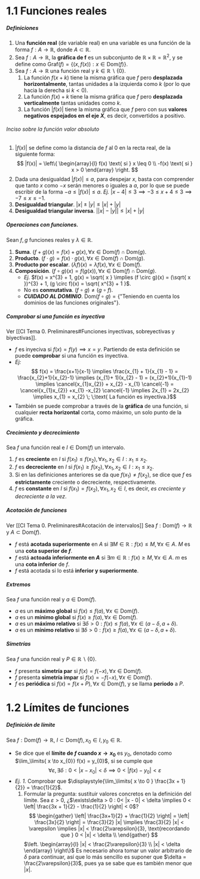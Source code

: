 # 1.1 Funciones reales
##### Definiciones
1. Una **función real** (de variable real) en una variable es una función de la forma $f: A \longrightarrow \mathbb{R}$, donde $A \subset \mathbb{R}$.
2. Sea $f: A \longrightarrow \mathbb{R}$, la **gráfica de f** es un subconjunto de $\mathbb{R} \times \mathbb{R} = \mathbb{R}^{2}$, y se define como $\mathrm{Graf}(f) = \{ (x, f(x)) : x \in \mathrm{Dom}(f) \}$.
3. Sea $f: A \longrightarrow \mathbb{R}$ una función real y $k \in \mathbb{R} \backslash \{0\}$.
	1. La función $f(x+k)$ tiene la misma gráfica que $f$ pero **desplazada horizontalmente**, tantas unidades a la izquierda como $k$ (por lo que hacia la derecha si $k<0$).
	2. La función $f(x) + k$ tiene la misma gráfica que $f$ pero **desplazada verticalmente** tantas unidades como $k$.
	3. La función $|f(x)|$ tiene la misma gráfica que $f$ pero con sus **valores negativos espejados en el eje $X$**, es decir, convertidos a positivo.
###### Inciso sobre la función valor absoluto
1. $|f(x)|$ se define como la distancia de $f$ al 0 en la recta real, de la siguiente forma: $$
|f(x)| = \left\{ \begin{array}{l}
f(x) \text{ si } x \leq 0 \\
-f(x) \text{ si } x > 0
\end{array} \right. $$
2. Dada una desigualdad $|f(x)| \leq a$, para despejar $x$, basta con comprender que tanto $x$ como $-x$ serán menores o iguales a $a$, por lo que se puede escribir de la forma $-a \leq |f(x)| \leq a$.
	_Ej._ $|x-4| \leq 3 \implies -3 \leq x+4 \leq 3 \implies -7 \leq x \leq -1$.
3. **Desigualdad triangular**. $|x| \pm |y| \leq |x| + |y|$
4. **Desigualdad triangular inversa**. $\Big||x| - |y| \Big| \leq |x| + |y|$
##### Operaciones con funciones.
Sean $f,g$ funciones reales y $\lambda \in \mathbb{R}$.
1. **Suma**. $(f+g)(x) = f(x) + g(x), \forall x \in \mathrm{Dom}(f) \cap \mathrm{Dom}(g)$.
2. **Producto**. $(f \cdot g) = f(x) \cdot g(x), \forall x \in \mathrm{Dom}(f) \cap \mathrm{Dom}(g)$.
3. **Producto por escalar**. $(\lambda f)(x) = \lambda f(x), \forall x \in \mathrm{Dom}(f)$.
4. **Composición**. $(f \circ g)(x) = f(g(x)), \forall x \in \mathrm{Dom}(f) \cap \mathrm{Dom}(g)$.
	- _Ej._ $f(x) = x^{3} + 1, g(x) = \sqrt{ x } \implies (f \circ g)(x) = (\sqrt{ x })^{3} + 1, (g \circ f)(x) = \sqrt{ x^{3} + 1 }$.
	- No es **conmutativa**. $(f \circ g) \neq (g \circ f)$.
	- ***CUIDADO AL DOMINIO***. $\mathrm{Dom}(f \circ g) = \{\text{"Teniendo en cuenta los dominios de las funciones originales"\}}$.
##### Comprobar si una función es inyectiva
Ver [[CI Tema 0. Preliminares#Funciones inyectivas, sobreyectivas y biyectivas]].
- $f$ es inyeciva si $f(x) = f(y) \implies x = y$. Partiendo de esta definición se puede **comprobar** si una función es inyectiva. 
- _Ej:_$$
f(x) = \frac{x+1}{x-1} \implies \frac{x_{1} + 1}{x_{1} - 1} = \frac{x_{2}+1}{x_{2}-1} \implies (x_{1}+ 1)(x_{2} - 1) = (x_{2}+1)(x_{1}-1) \implies \cancel{x_{1}x_{2}} + x_{2} - x_{1} \cancel{-1} = \cancel{x_{1}x_{2}} +x_{1} -x_{2} \cancel{-1} \implies 2x_{1} = 2x_{2} \implies x_{1} = x_{2} \; \;\text{ La función es inyectiva.}$$
- También se puede comprobar a través de la **gráfica** de una función, si cualquier **recta horizontal** corta, como máximo, un solo punto de la gráfica.
##### Crecimiento y decrecimiento
Sea $f$ una función real e $I \in \mathrm{Dom}(f)$ un intervalo.
1. $f$ es **creciente** en $I$ si $f(x_{1}) \leq f(x_{2}), \forall x_{1},x_{2} \in I : x_{1} \leq x_{2}$.
2. $f$ es **decreciente** en $I$ si $f(x_{1}) \geq f(x_{2}), \forall x_{1},x_{2} \in I : x_{1} \leq x_{2}$.
3. Si en las definiciones anteriores se da que $f(x_{1}) \neq f(x_{2})$, se dice que $f$ es **estrictamente** creciente o decreciente, respectivamente.
4. $f$ es **constante** en $I$ si $f(x_{1}) = f(x_{2}), \forall x_{1},x_{2} \in I$, es decir, _es creciente y decreciente a la vez_.
##### Acotación de funciones
Ver [[CI Tema 0. Preliminares#Acotación de intervalos]]
Sea $f: \mathrm{Dom}(f) \longrightarrow \mathbb{R}$ y $A \subset \mathrm{Dom}(f)$.
- $f$ está **acotada superiormente** en $A$ si $\exists M \in \mathbb{R} : f(x) \leq M, \forall x \in A$. $M$ es una **cota superior de $f$**.
- $f$ está **actoada inferiormente en $A$** si $\exists m \in \mathbb{R} : f(x) \geq M, \forall x \in A$. $m$ es una **cota inferior** de $f$.
- $f$ está acotada si lo está **inferior y superiormente**.
##### Extremos
Sea $f$ una función real y $a \in \mathrm{Dom}(f)$.
- $a$ es un **máximo global** si $f(x) \leq f(a), \forall x \in \mathrm{Dom}(f)$.
- $a$ es un **mínimo global** si $f(x) \geq f(a), \forall x \in \mathrm{Dom}(f)$.
- $a$ es un **máximo relativo** si $\exists \delta > 0 : f(x) \leq f(a),  \forall x \in (a - \delta, a + \delta)$.
- $a$ es un **mínimo relativo** si $\exists \delta > 0 : f(x) \geq f(a),  \forall x \in (a - \delta, a + \delta)$.
##### Simetrías
Sea $f$ una función real y $P \in \mathbb{R} \backslash \{0\}$.
- $f$ presenta **simetría par** si $f(x)=f(-x), \forall x \in \mathrm{Dom}(f)$.
- $f$ presenta **simetría impar** si $f(x) = -f(-x), \forall x \in \mathrm{Dom}(f)$.
- $f$ es **periódica** si $f(x) = f(x+P), \forall x \in \mathrm{Dom}(f)$, y se llama **periodo** a $P$.
# 1.2 Límites de funciones
##### Definición de límite
Sea $f: \mathrm{Dom}(f) \longrightarrow \mathbb{R}$, $I \subset \mathrm{Dom}(f), x_{0} \in I, y_{0} \in \mathbb{R}$.
- Se dice que el **límite de $f$ cuando $x \to x_{0}$** es $y_{0}$, denotado como $\lim_\limits{ x \to x_{0}} f(x) = y_{0}$, si se cumple que $$
\forall \varepsilon, \exists \delta : 0 < \left| x - x_{0} \right| < \delta \implies 0 < \left| f(x) - y_{0} \right| < \varepsilon 
$$
- *Ej. 1.* Comprobar que $\displaystyle{\lim_\limits{ x \to 0 } \frac{3x + 1}{2}} = \frac{1}{2}$.
	1. Formular la pregunta: sustituir valores concretos en la definición del límite.
	Sea $\varepsilon > 0$, ¿$\exists\delta > 0 : 0< |x - 0| < \delta \implies 0 < \left| \frac{3x + 1}{2} - \frac{1}{2} \right| < 0$? $$
\begin{gather}
\left| \frac{3x+1}{2} + \frac{1}{2} \right| = \left| \frac{3x}{2} \right| = \frac{3}{2} |x| \implies \frac{3}{2} |x| < \varepsilon \implies |x| < \frac{2\varepsilon}{3}, \text{recordando que } 0 < |x| < \delta \\
\end{gather}
$$
	$\left. \begin{array}{l} |x| < \frac{2\varepsilon}{3} \\ |x| < \delta \end{array} \right\}$ Es necesario ahora tomar un valor arbitrario de $\delta$ para continuar, así que lo más sencillo es suponer que $\delta = \frac{2\varepsilon}{3}$, pues ya se sabe que es también menor que $|x|$.